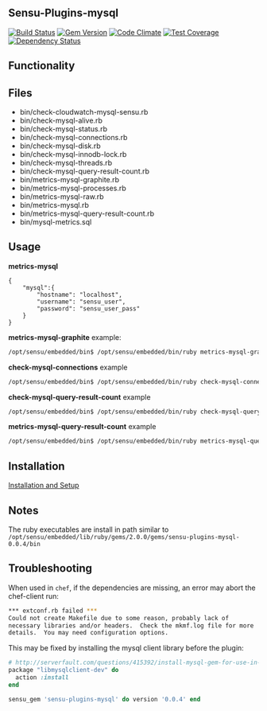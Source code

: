 ## Sensu-Plugins-mysql

[ ![Build Status](https://travis-ci.org/sensu-plugins/sensu-plugins-mysql.svg?branch=master)](https://travis-ci.org/sensu-plugins/sensu-plugins-mysql)
[![Gem Version](https://badge.fury.io/rb/sensu-plugins-mysql.svg)](http://badge.fury.io/rb/sensu-plugins-mysql)
[![Code Climate](https://codeclimate.com/github/sensu-plugins/sensu-plugins-mysql/badges/gpa.svg)](https://codeclimate.com/github/sensu-plugins/sensu-plugins-mysql)
[![Test Coverage](https://codeclimate.com/github/sensu-plugins/sensu-plugins-mysql/badges/coverage.svg)](https://codeclimate.com/github/sensu-plugins/sensu-plugins-mysql)
[![Dependency Status](https://gemnasium.com/sensu-plugins/sensu-plugins-mysql.svg)](https://gemnasium.com/sensu-plugins/sensu-plugins-mysql)

## Functionality

## Files
 * bin/check-cloudwatch-mysql-sensu.rb
 * bin/check-mysql-alive.rb
 * bin/check-mysql-status.rb
 * bin/check-mysql-connections.rb
 * bin/check-mysql-disk.rb
 * bin/check-mysql-innodb-lock.rb
 * bin/check-mysql-threads.rb
 * bin/check-mysql-query-result-count.rb
 * bin/metrics-mysql-graphite.rb
 * bin/metrics-mysql-processes.rb
 * bin/metrics-mysql-raw.rb
 * bin/metrics-mysql.rb
 * bin/metrics-mysql-query-result-count.rb
 * bin/mysql-metrics.sql

## Usage

**metrics-mysql**
```
{
    "mysql":{
        "hostname": "localhost",
        "username": "sensu_user",
        "password": "sensu_user_pass"
    }
}
```

**metrics-mysql-graphite** example:
```bash
/opt/sensu/embedded/bin$ /opt/sensu/embedded/bin/ruby metrics-mysql-graphite.rb --host=localhost --port=3306 --user=collectd --pass=tflypass --socket=/data/mysql.sock
```

**check-mysql-connections** example
```bash
/opt/sensu/embedded/bin$ /opt/sensu/embedded/bin/ruby check-mysql-connections.rb --host=localhost --port=3306 --user=collectd --pass=tflypass --socket=/data/mysql.sock
```

**check-mysql-query-result-count** example
```bash
/opt/sensu/embedded/bin$ /opt/sensu/embedded/bin/ruby check-mysql-query-result-count.rb --host=localhost --port=3306 --user=collectd --pass=tflypass --socket=/data/mysql.sock --warning 1 --critical 10 --query 'SELECT DISTINCT(t.id) FROM table t where t.failed = true'
```

**metrics-mysql-query-result-count** example
```bash
/opt/sensu/embedded/bin$ /opt/sensu/embedded/bin/ruby metrics-mysql-query-result-count.rb --host=localhost --port=3306 --user=collectd --pass=tflypass --socket=/data/mysql.sock --query 'SELECT DISTINCT(t.id) FROM table t where t.failed = true'
```

## Installation

[Installation and Setup](http://sensu-plugins.io/docs/installation_instructions.html)

## Notes
The ruby executables are install in path similar to `/opt/sensu/embedded/lib/ruby/gems/2.0.0/gems/sensu-plugins-mysql-0.0.4/bin`

## Troubleshooting
When used in `chef`, if the dependencies are missing, an error may abort the chef-client run:
```bash
*** extconf.rb failed ***
Could not create Makefile due to some reason, probably lack of
necessary libraries and/or headers.  Check the mkmf.log file for more
details.  You may need configuration options.
```
This may be fixed by installing the mysql client library before the plugin:
```ruby
# http://serverfault.com/questions/415392/install-mysql-gem-for-use-in-chef-client
package "libmysqlclient-dev" do
  action :install
end

sensu_gem 'sensu-plugins-mysql' do version '0.0.4' end

```
